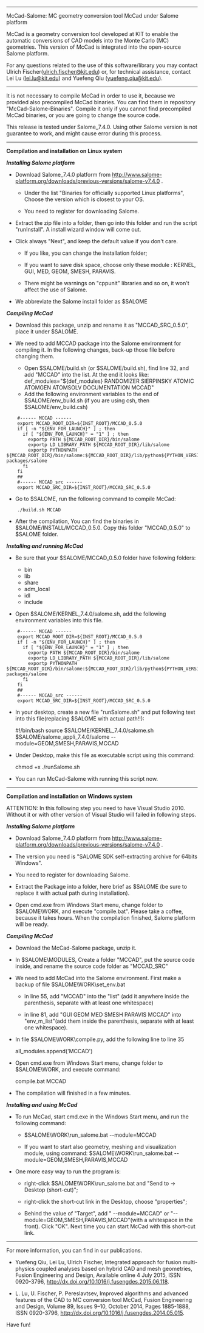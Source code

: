 **************************************************************************************
McCad-Salome: MC geometry conversion tool McCad under Salome platform

McCad is a geometry conversion tool developed at KIT to enable the automatic conversions of CAD models into the Monte Carlo (MC) geometries. This version of McCad is integrated into the open-source Salome platform. 

For any questions related to the use of this software/library you may contact Ulrich Fischer(ulrich.fischer@kit.edu) or, for technical assistance, contact Lei Lu (lei.lu@kit.edu) and Yuefeng Qiu (yuefeng.qiu@kit.edu).
**************************************************************************************


It is not necessary to compile McCad in order to use it, because we provided also precompiled McCad binaries. You can find them in  repository "McCad-Salome-Binaries". Compile it only if you cannot find precompiled McCad binaries, or you are going to change the source code. 

This release is tested under Salome_7.4.0. Using other Salome version is not guarantee to work, and might cause error during this process. 

**************************************************************************************
********Compilation and installation on Linux system********


***Installing Salome platform***
* Download Salome_7.4.0 platform from http://www.salome-platform.org/downloads/previous-versions/salome-v7.4.0 . 

  * Under the list "Binaries for officially supported Linux platforms", Choose the version which is closest to your OS. 

  * You need to register for downloading Salome. 

* Extract the zip file into a folder, then go into this folder and run the script "runInstall". A install wizard window will come out. 

* Click always "Next", and keep the default value if you don't care.

  *  If you like, you can change the installation folder;

  * If you want to save disk space, choose only these module : KERNEL, GUI, MED, GEOM, SMESH, PARAVIS.

  * There might be warnings on "cppunit" libraries and so on, it won't affect the use of Salome. 

* We abbreviate the Salome install folder as $SALOME


***Compiling McCad***

* Download this package, unzip and rename it as "MCCAD_SRC_0.5.0", place it under $SALOME.

* We need to add MCCAD package into the Salome environment for compiling it. In the following changes, back-up those file before changing them. 
	
  * Open $SALOME/build.sh (or $SALOME/build.sh), find line 32, and add "MCCAD" into the list. At the end it looks like: def_modules="${def_modules} RANDOMIZER SIERPINSKY ATOMIC ATOMGEN ATOMSOLV DOCUMENTATION MCCAD" 
  * Add the following environment variables to the end of $SALOME/env_build.sh (if you are using csh, then  $SALOME/env_build.csh)
```	
	#------ MCCAD ------
	export MCCAD_ROOT_DIR=${INST_ROOT}/MCCAD_0.5.0
	if [ -n "${ENV_FOR_LAUNCH}" ] ; then
	  if [ "${ENV_FOR_LAUNCH}" = "1" ] ; then
		exportp PATH ${MCCAD_ROOT_DIR}/bin/salome
		exportp LD_LIBRARY_PATH ${MCCAD_ROOT_DIR}/lib/salome
		exportp PYTHONPATH ${MCCAD_ROOT_DIR}/bin/salome:${MCCAD_ROOT_DIR}/lib/python${PYTHON_VERSION}/site-packages/salome
	  fi
	fi
	##
	#------ MCCAD_src ------
	export MCCAD_SRC_DIR=${INST_ROOT}/MCCAD_SRC_0.5.0
```
* Go to $SALOME, run the following command to compile McCad:
```
	./build.sh MCCAD
```	
* After the compilation, You can find the binaries in $SALOME/INSTALL/MCCAD_0.5.0. Copy this folder "MCCAD_0.5.0" to $SALOME folder. 


***Installing and running McCad***

* Be sure that your $SALOME/MCCAD_0.5.0 folder have following folders:

  *  bin
  *  lib
  *  share
  *  adm_local
  *  idl
  *  include

* Open $SALOME/KERNEL_7.4.0/salome.sh, add the following environment variables into this file.
```
	#------ MCCAD ------
	export MCCAD_ROOT_DIR=${INST_ROOT}/MCCAD_0.5.0
	if [ -n "${ENV_FOR_LAUNCH}" ] ; then
	  if [ "${ENV_FOR_LAUNCH}" = "1" ] ; then
		exportp PATH ${MCCAD_ROOT_DIR}/bin/salome
		exportp LD_LIBRARY_PATH ${MCCAD_ROOT_DIR}/lib/salome
		exportp PYTHONPATH ${MCCAD_ROOT_DIR}/bin/salome:${MCCAD_ROOT_DIR}/lib/python${PYTHON_VERSION}/site-packages/salome
	  fi
	fi
	##
	#------ MCCAD_src ------
	export MCCAD_SRC_DIR=${INST_ROOT}/MCCAD_SRC_0.5.0
```
* In your desktop, create a new file "runSalome.sh" and put following text into this file(replacing $SALOME with actual path!!): 

	#!/bin/bash
	source $SALOME/KERNEL_7.4.0/salome.sh
	$SALOME/salome_appli_7.4.0/salome --module=GEOM,SMESH,PARAVIS,MCCAD

* Under Desktop, make this file as executable script using this command:

	chmod +x ./runSalome.sh

* You can run McCad-Salome with running this script now. 

**************************************************************************************
********Compilation and installation on Windows system********

ATTENTION: In this following step you need to have Visual Studio 2010. Without it or with other version of Visual Studio will failed in following steps. 

***Installing Salome platform***

*  Download Salome_7.4.0 platform from http://www.salome-platform.org/downloads/previous-versions/salome-v7.4.0 . 
  * The version you need is "SALOME SDK self-extracting archive for 64bits Windows". 
  * You need to register for downloading Salome. 

* Extract the Package into a folder, here brief as $SALOME (be sure to replace it with actual path during installation). 

* Open cmd.exe from Windows Start menu, change folder to $SALOME\WORK, and execute "compile.bat". Please take a coffee, because it takes hours. When the compilation finished, Salome platform will be ready. 

***Compiling McCad***

* Download the McCad-Salome package, unzip it. 

* In $SALOME\MODULES, Create a folder "MCCAD", put the source code inside, and rename the source code folder as "MCCAD_SRC"

	
* We need to add McCad into the Salome environment. First make a backup of file $SALOME\WORK\set_env.bat

  * in line 55, add "MCCAD" into the "list" (add it anywhere inside the parenthesis, separate with at least one whitespace)
	
  * in line 81, add "GUI GEOM MED SMESH PARAVIS MCCAD" into "env_m_list"(add them inside the parenthesis, separate with at least one whitespace).

* In file $SALOME\WORK\compile.py, add the following line to line 35 

	all_modules.append('MCCAD')

* Open cmd.exe from Windows Start menu, change folder to $SALOME\WORK, and execute command:
 
	compile.bat MCCAD
	
* The compilation will finished in a few minutes. 

***Installing and using McCad***

* To run McCad, start cmd.exe in the Windows Start menu, and run the following command:

  * $SALOME\WORK\run_salome.bat --module=MCCAD
	
  * If you want to start also geometry, meshing and visualization module, using command: $SALOME\WORK\run_salome.bat --module=GEOM,SMESH,PARAVIS,MCCAD
	
* One more easy way to run the program is:

  * right-click $SALOME\WORK\run_salome.bat and "Send to -> Desktop (short-cut)";
	
  * right-click the short-cut link in the Desktop, choose "properties";
	
  * Behind the value of "Target", add " --module=MCCAD" or "--module=GEOM,SMESH,PARAVIS,MCCAD"(with a whitespace in the front). Click "OK". Next time you can start McCad with this short-cut link. 



**************************************************************************************
For more information, you can find in our publications.

* Yuefeng Qiu, Lei Lu, Ulrich Fischer, Integrated approach for fusion multi-physics coupled analyses based on hybrid CAD and mesh geometries, Fusion Engineering and Design, Available online 4 July 2015, ISSN 0920-3796, http://dx.doi.org/10.1016/j.fusengdes.2015.06.118.

* L. Lu, U. Fischer, P. Pereslavtsev, Improved algorithms and advanced features of the CAD to MC conversion tool McCad, Fusion Engineering and Design, Volume 89, Issues 9–10, October 2014, Pages 1885-1888, ISSN 0920-3796, http://dx.doi.org/10.1016/j.fusengdes.2014.05.015.


Have fun!







